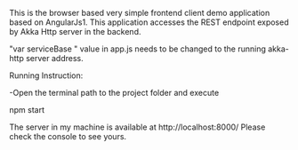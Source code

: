 
This is the browser based very simple frontend client demo application based on AngularJs1. This
application accesses the REST endpoint exposed by Akka Http server in the backend.

"var serviceBase " value in app.js needs to be changed to the running akka-http server address.

Running Instruction:

-Open the terminal path to the project folder and execute

npm start

The server in my machine is available at http://localhost:8000/
Please check the console to see yours.